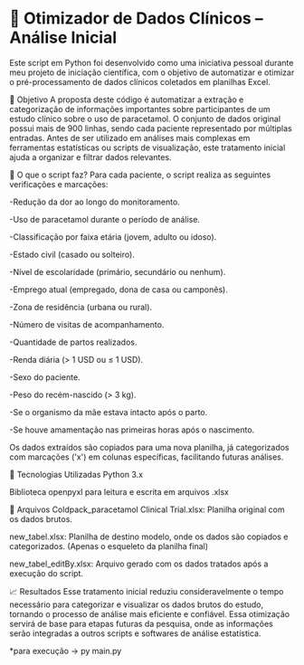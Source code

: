 # 🧪 Otimizador de Dados Clínicos – Análise Inicial
Este script em Python foi desenvolvido como uma iniciativa pessoal durante meu projeto de iniciação científica, com o objetivo de automatizar e otimizar o pré-processamento de dados clínicos coletados em planilhas Excel.

📌 Objetivo
A proposta deste código é automatizar a extração e categorização de informações importantes sobre participantes de um estudo clínico sobre o uso de paracetamol. O conjunto de dados original possui mais de 900 linhas, sendo cada paciente representado por múltiplas entradas. Antes de ser utilizado em análises mais complexas em ferramentas estatísticas ou scripts de visualização, este tratamento inicial ajuda a organizar e filtrar dados relevantes.

🧠 O que o script faz?
Para cada paciente, o script realiza as seguintes verificações e marcações:

-Redução da dor ao longo do monitoramento.

-Uso de paracetamol durante o período de análise.

-Classificação por faixa etária (jovem, adulto ou idoso).

-Estado civil (casado ou solteiro).

-Nível de escolaridade (primário, secundário ou nenhum).

-Emprego atual (empregado, dona de casa ou camponês).

-Zona de residência (urbana ou rural).

-Número de visitas de acompanhamento.

-Quantidade de partos realizados.

-Renda diária (> 1 USD ou ≤ 1 USD).

-Sexo do paciente.

-Peso do recém-nascido (> 3 kg).

-Se o organismo da mãe estava intacto após o parto.

-Se houve amamentação nas primeiras horas após o nascimento.

Os dados extraídos são copiados para uma nova planilha, já categorizados com marcações ('x') em colunas específicas, facilitando futuras análises.

🧰 Tecnologias Utilizadas
Python 3.x

Biblioteca openpyxl para leitura e escrita em arquivos .xlsx

📁 Arquivos
Coldpack_paracetamol Clinical Trial.xlsx: Planilha original com os dados brutos.

new_tabel.xlsx: Planilha de destino modelo, onde os dados são copiados e categorizados. (Apenas o esqueleto da planilha final)

new_tabel_editBy.xlsx: Arquivo gerado com os dados tratados após a execução do script.

📈 Resultados
Esse tratamento inicial reduziu consideravelmente o tempo necessário para categorizar e visualizar os dados brutos do estudo, tornando o processo de análise mais eficiente e confiável. Essa otimização servirá de base para etapas futuras da pesquisa, onde as informações serão integradas a outros scripts e softwares de análise estatística.

*para execução -> py main.py

